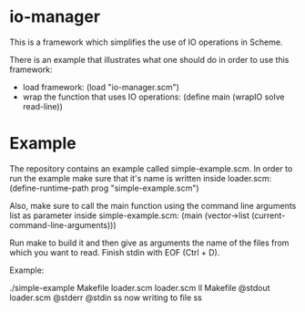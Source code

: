 io-manager
==========

This is a framework which simplifies the use of IO operations in Scheme.

There is an example that illustrates what one should do in order to use this framework:

- load framework: (load "io-manager.scm")
- wrap the function that uses IO operations: (define main (wrapIO solve read-line))


Example
=======

The repository contains an example called simple-example.scm. 
In order to run the example make sure that it's name is written inside loader.scm:
(define-runtime-path prog "simple-example.scm")

Also, make sure to call the main function using the command line arguments list as 
parameter inside simple-example.scm: 
(main (vector->list (current-command-line-arguments)))

Run make to build it and then give as arguments the name of the files from which you want 
to read. Finish stdin with EOF (Ctrl + D).

Example:

  ./simple-example Makefile loader.scm 
  loader.scm ll 
  Makefile @stdout
  loader.scm @stderr
  @stdin ss
  now writing to file ss
